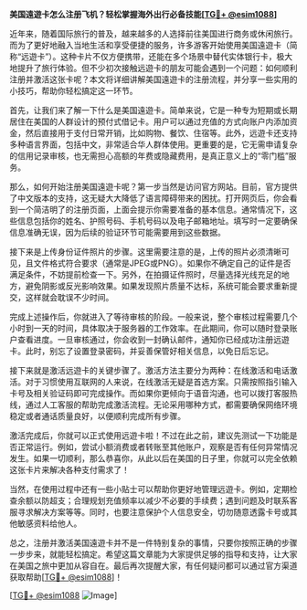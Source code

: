 **美国遠遊卡怎么注册飞机？轻松掌握海外出行必备技能[[TG💪+ @esim1088](https://t.me/s/esim1088)]**

近年来，随着国际旅行的普及，越来越多的人选择前往美国进行商务或休闲旅行。而为了更好地融入当地生活和享受便捷的服务，许多游客开始使用美国遠遊卡（简称“远遊卡”）。这种卡片不仅方便携带，还能在多个场景中替代实体银行卡，极大地提升了旅行体验。但不少初次接触远遊卡的朋友可能会遇到一个问题：如何顺利注册并激活这张卡呢？本文将详细讲解美国遠遊卡的注册流程，并分享一些实用的小技巧，帮助你轻松搞定这一环节。

首先，让我们来了解一下什么是美国遠遊卡。简单来说，它是一种专为短期或长期居住在美国的人群设计的预付式借记卡。用户可以通过充值的方式向账户内添加资金，然后直接用于支付日常开销，比如购物、餐饮、住宿等。此外，远遊卡还支持多种语言界面，包括中文，非常适合华人群体使用。更重要的是，它无需申请复杂的信用记录审核，也无需担心高额的年费或隐藏费用，是真正意义上的“零门槛”服务。

那么，如何开始注册美国遠遊卡呢？第一步当然是访问官方网站。目前，官方提供了中文版本的支持，这无疑大大降低了语言障碍带来的困扰。打开网页后，你会看到一个简洁明了的注册页面，上面会提示你需要准备的基本信息。通常情况下，这些信息包括你的姓名、护照号码、手机号码以及电子邮箱地址。填写时一定要确保信息准确无误，因为后续的验证环节可能需要用到这些数据。

接下来是上传身份证件照片的步骤。这里需要注意的是，上传的照片必须清晰可见，且文件格式符合要求（通常是JPEG或PNG）。如果你不确定自己的证件是否满足条件，不妨提前检查一下。另外，在拍摄证件照时，尽量选择光线充足的地方，避免阴影或反光影响效果。如果发现照片质量不达标，系统可能会要求重新提交，这样就会耽误不少时间。

完成上述操作后，你就进入了等待审核的阶段。一般来说，整个审核过程需要几个小时到一天的时间，具体取决于服务器的工作效率。在此期间，你可以随时登录账户查看进度。一旦审核通过，你会收到一封确认邮件，通知你已经成功注册远遊卡。此时，别忘了设置登录密码，并妥善保管好相关信息，以免日后忘记。

接下来就是激活远遊卡的关键步骤了。激活方法主要分为两种：在线激活和电话激活。对于习惯使用互联网的人来说，在线激活无疑是首选方案。只需按照指引输入卡号及相关验证码即可完成操作。而如果你更倾向于语音沟通，也可以拨打客服热线，通过人工客服的帮助完成激活流程。无论采用哪种方式，都需要确保网络环境稳定或者通话质量良好，以便顺利完成所有步骤。

激活完成后，你就可以正式使用远遊卡啦！不过在此之前，建议先测试一下功能是否正常运行。例如，尝试小额消费或者转账至其他账户，观察是否有任何异常情况发生。如果一切顺利，那么恭喜你，从此以后在美国的日子里，你就可以完全依赖这张卡片来解决各种支付需求了！

当然，在使用过程中还有一些小贴士可以帮助你更好地管理远遊卡。例如，定期检查余额以防超支；合理规划充值频率以减少不必要的手续费；遇到问题及时联系客服寻求解决方案等等。同时，也要注意保护个人信息安全，切勿随意透露卡号或其他敏感资料给他人。

总之，注册并激活美国遠遊卡并不是一件特别复杂的事情，只要你按照正确的步骤一步步来，就能轻松搞定。希望这篇文章能为大家提供足够的指导和支持，让大家在美国之旅中更加从容自在。最后再次提醒大家，有任何疑问都可以通过官方渠道获取帮助[[TG💪+ @esim1088](https://t.me/s/esim1088)]！

[[TG💪+ @esim1088](https://t.me/s/esim1088) ![Image](https://i.postimg.cc/4NQfJmqS/Snipaste-2025-05-13-00-14-12.png)]